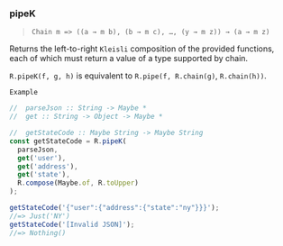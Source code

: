 ### pipeK

> `Chain m => ((a → m b), (b → m c), …, (y → m z)) → (a → m z)`

Returns the left-to-right `Kleisli` composition of the provided functions, each of which must return a value of a type supported by chain.

`R.pipeK(f, g, h)` is equivalent to `R.pipe(f, R.chain(g)`, `R.chain(h))`.

`Example`

```js
//  parseJson :: String -> Maybe *
//  get :: String -> Object -> Maybe *

//  getStateCode :: Maybe String -> Maybe String
const getStateCode = R.pipeK(
  parseJson,
  get('user'),
  get('address'),
  get('state'),
  R.compose(Maybe.of, R.toUpper)
);

getStateCode('{"user":{"address":{"state":"ny"}}}');
//=> Just('NY')
getStateCode('[Invalid JSON]');
//=> Nothing()
```
